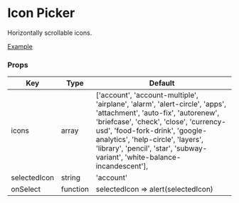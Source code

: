 # Icon Picker

Horizontally scrollable icons.

[Example](https://github.com/ThakurBallary/react-native-btr-demo/tree/main/src/Components)

### Props
Key | Type | Default
----|----|----
icons | array | ['account', 'account-multiple', 'airplane', 'alarm', 'alert-circle', 'apps', 'attachment', 'auto-fix', 'autorenew', 'briefcase', 'check', 'close', 'currency-usd', 'food-fork-drink', 'google-analytics', 'help-circle', 'layers', 'library', 'pencil', 'star', 'subway-variant', 'white-balance-incandescent'],
selectedIcon | string | 'account'
onSelect | function | selectedIcon => alert(selectedIcon) 
